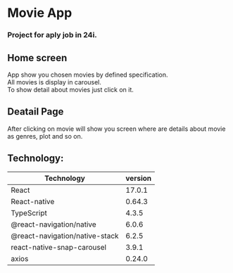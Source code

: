 # Movie App
### Project for aply job in 24i.



## Home screen

App show you chosen movies by defined specification.\
All movies is display in carousel.\
To show detail about movies just click on it.

## Deatail Page

After clicking on movie will show you screen where are details about movie as genres, plot and so on.


## Technology:

|Technology|version|
|-|-|
|React|17.0.1|
|React-native |0.64.3|
|TypeScript|4.3.5|
|@react-navigation/native|6.0.6|
|@react-navigation/native-stack|6.2.5|
|react-native-snap-carousel|3.9.1|
|axios|0.24.0|

